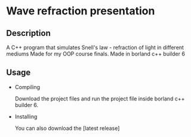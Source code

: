 # Wave refraction presentation
## Description
A C++ program that simulates Snell's law - refraction of light in different mediums
Made for my OOP course finals.
Made in borland c++ builder 6
## Usage
  - Compiling

    Download the project files and run the project file inside borland c++ builder 6.

  - Installing

    You can also download the [latest release]

